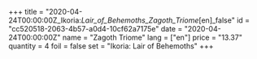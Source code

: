 +++
title = "2020-04-24T00:00:00Z_Ikoria:_Lair_of_Behemoths_Zagoth_Triome_[en]_false"
id = "cc520518-2063-4b57-a0d4-10cf62a7175e"
date = "2020-04-24T00:00:00Z"
name = "Zagoth Triome"
lang = ["en"]
price = "13.37"
quantity = 4
foil = false
set = "Ikoria: Lair of Behemoths"
+++
